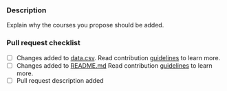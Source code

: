 ### Description

Explain why the courses you propose should be added.

### Pull request checklist

- [ ] Changes added to [data.csv](https://github.com/SkalskiP/courses/blob/master/automation/data.csv). Read contribution [guidelines](https://github.com/SkalskiP/courses/blob/master/CONTRIBUTING.md) to learn more.
- [ ] Changes added to [README.md](https://github.com/SkalskiP/courses/blob/master/automation/data.csv) Read contribution [guidelines](https://github.com/SkalskiP/courses/blob/master/CONTRIBUTING.md) to learn more.
- [ ] Pull request description added